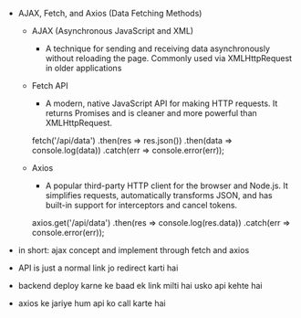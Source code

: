 - AJAX, Fetch, and Axios (Data Fetching Methods)
    - AJAX (Asynchronous JavaScript and XML)
        - A technique for sending and receiving data asynchronously without reloading the page. Commonly used via XMLHttpRequest in older applications
    - Fetch API
        - A modern, native JavaScript API for making HTTP requests. It returns Promises and is cleaner and more powerful than XMLHttpRequest.

        fetch('/api/data')
            .then(res => res.json())
            .then(data => console.log(data))
            .catch(err => console.error(err));
    - Axios
        - A popular third-party HTTP client for the browser and Node.js. It simplifies requests, automatically transforms JSON, and has built-in support for interceptors and cancel tokens.

        axios.get('/api/data')
            .then(res => console.log(res.data))
            .catch(err => console.error(err));


- in short: ajax concept and implement through fetch and axios
- API is just a normal link jo redirect karti hai
- backend deploy karne ke baad ek link milti hai usko api kehte hai
- axios ke jariye hum api ko call karte hai